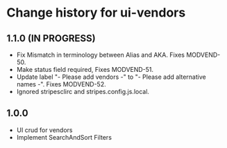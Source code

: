 # Change history for ui-vendors

## 1.1.0 (IN PROGRESS)

* Fix Mismatch in terminology between Alias and AKA. Fixes MODVEND-50.
* Make status field required, Fixes MODVEND-51.
* Update label "- Please add vendors -" to "- Please add alternative names -". Fixes MODVEND-52.
* Ignored stripesclirc and stripes.config.js.local. 

## 1.0.0

* UI crud for vendors
* Implement SearchAndSort Filters